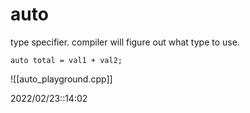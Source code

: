 # auto
type specifier. compiler will figure out what type to use.

`auto total = val1 + val2;`


![[auto_playground.cpp]]


2022/02/23::14:02